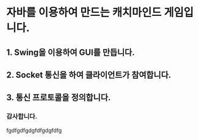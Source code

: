 # 자바를 이용하여 만드는 캐치마인드 게임입니다.

## 1. Swing을 이용하여 GUI를 만듭니다.

## 2. Socket 통신을 하여 클라이언트가 참여합니다.

## 3. 통신 프로토콜을 정의합니다.

### 감사합니다.

fgdfgdfgdgfdfgdgfdfg
